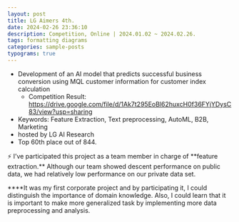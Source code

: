 ```yaml
---
layout: post
title: LG Aimers 4th.
date: 2024-02-26 23:36:10
description: Competition, Online | 2024.01.02 ~ 2024.02.26.
tags: formatting diagrams
categories: sample-posts
typograms: true
---
```


- Development of an AI model that predicts successful business conversion using MQL customer information for customer index calculation
    - Competition Result: https://drive.google.com/file/d/1Ak7t295EoBl62huxcH0f36FYjYDysC83/view?usp=sharing
- Keywords: Feature Extraction, Text preprocessing, AutoML, B2B, Marketing
- hosted by LG AI Research
- Top 60th place out of 844.

<aside>
⚡ I’ve participated this project as a team member in charge of **feature extraction.** Although our team showed descent performance on public data, we had relatively low performance on our private data set.

****It was my first corporate project and by participating it, I could distinguish the importance of domain knowledge. Also, I could learn that it is important to make more generalized task by implementing more data preprocessing and analysis.

</aside>